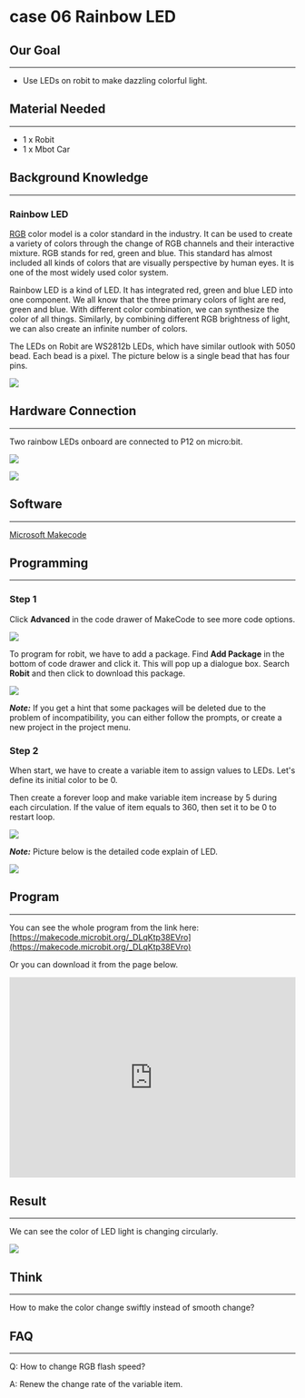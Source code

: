 # case 06 Rainbow LED

## Our Goal  
---  
- Use LEDs on robit to make dazzling colorful light.   


## Material Needed   
---  

- 1 x Robit
- 1 x Mbot Car  


## Background Knowledge  
---  

### Rainbow LED  

[RGB](https://en.wikipedia.org/wiki/RGB_color_model) color model is a color standard in the industry. It can be used to create a variety of colors through the change of RGB channels and their interactive mixture. RGB stands for red, green and blue. This standard has almost included all kinds of colors that are visually perspective by human eyes. It is one of the most widely used color system. 

Rainbow LED is a kind of LED. It has integrated red, green and blue LED into one component. We all know that the three primary colors of light are red, green and blue. With different color combination, we can synthesize the color of all things. Similarly, by combining different RGB brightness of light, we can also create an infinite number of colors.    

The LEDs on Robit are WS2812b LEDs, which have similar outlook with 5050 bead. Each bead is a pixel. The picture below is a single bead that has four pins.  

![](./images/um2QZl8.png)  


## Hardware Connection  
---  

Two rainbow LEDs onboard are connected to P12 on micro:bit.   

![](./images/yOJCtFk.png)  

![](./images/VB66oQ7.jpg)  


## Software   
---  
[Microsoft Makecode](https://makecode.microbit.org/#)  


## Programming   
---  

### Step 1  

Click **Advanced** in the code drawer of MakeCode to see more code options.  

![](./images/LjMR5IU.png)  

To program for robit, we have to add a package. Find **Add Package** in the bottom of code drawer and click it. This will pop up a dialogue box. Search **Robit** and then click to download this package. 

![](./images/ISZ6w26.png)  

***Note:*** If you get a hint that some packages will be deleted due to the problem of incompatibility, you can either follow the prompts, or create a new project in the project menu.

### Step 2  

When start, we have to create a variable item to assign values to LEDs. Let's define its initial color to be 0.

Then create a forever loop and make variable item increase by 5 during each circulation. If the value of item equals to 360, then set it to be 0 to restart loop.

![](./images/UG17sXN.png)  

***Note:*** Picture below is the detailed code explain of LED.  

![](./images/fojUByb.png)  
 

## Program   
---  

You can see the whole program from the link here: [https://makecode.microbit.org/_DLqKtp38EVro](https://makecode.microbit.org/_DLqKtp38EVro)

Or you can download it from the page below.

<div style="position:relative;height:0;padding-bottom:70%;overflow:hidden;"><iframe style="position:absolute;top:0;left:0;width:100%;height:100%;" src="https://makecode.microbit.org/#pub:_DLqKtp38EVro" frameborder="0" sandbox="allow-popups allow-forms allow-scripts allow-same-origin"></iframe></div>  


## Result  
---
We can see the color of LED light is changing circularly.    

![](./images/9KOWt1T.gif)  


## Think   
---  

How to make the color change swiftly instead of smooth change?  


## FAQ  
---  

Q: How to change RGB flash speed?  

A: Renew the change rate of the variable item.  

